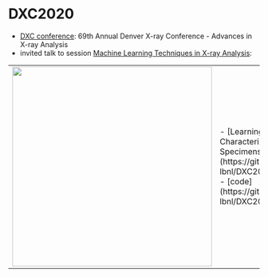 # DXC2020

-	[DXC conference](http://www.dxcicdd.com/): 69th Annual Denver X-ray Conference - Advances in X-ray Analysis
-	 invited talk to session [Machine Learning Techniques in X-ray Analysis]((http://www.dxcicdd.com/20/program.htm) ):

<table border="0">
 <tr>
    <td><img src="http://www.dxcicdd.com/20/images/virtualheader.png" width="400">
    </td>
    <td>
     <p>
      - [Learning for Microstructural Characterization of Archeological Specimens from XRT](https://github.com/dani-lbnl/DXC2020/DXC2020dani.pdf) 
      - [code](https://github.com/dani-lbnl/DXC2020/code/)
      </td>
 </tr>
</table>
